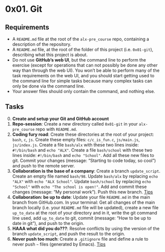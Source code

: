 # 0x01. Git
## Requirements
- A `README.md` file at the root of the `alx-pre_course` repo, containing a description of the repository.
- A `README.md` file, at the root of the folder of this project (i.e. `0x01-git`), describing what this project is about.
- Do not use **GitHub’s web UI**, but the command line to perform the exercise (except for operations that can not possibly be done any other way than through the web UI). You won’t be able to perform many of the task requirements on the web UI, and you should start getting used to the command line for simple tasks because many complex tasks can only be done via the command line.
- Your answer files should only contain the command, and nothing else.
## Tasks
0. **Create and setup your Git and GitHub account**
1. **Repo-session**: Create a new directory called `0x01-git` in your `alx-pre_course` repo with `README.md`.
2. **Coding fury road**: Create these directories at the root of your project: `bash`, `c`, `js`. Create these empty files: `c/c_is_fun.c`, `js/main.js`, `js/index.js`. Create a file `bash/alx` with these two lines inside: `#!/bin/bash` and `echo "ALX"`. Create a file `bash/school` with these two lines inside: `#!/bin/bash` and `echo "School"`. Add all these new files to git. Commit your changes (message: “Starting to code today, so cool”) and push to the remote server.
3. **Collaboration is the base of a company**: Create a branch `update_script`. Create an empty file named `bash/98`. Update `bash/alx` by replacing `echo "ALX"` with `echo "ALX School"`. Update `bash/school` by replacing `echo "School"` with `echo "The school is open!"`. Add and commit these changes (message: “My personal work”). Push this new branch. [Tips](https://docs.github.com/en/get-started/using-git/pushing-commits-to-a-remote-repository)
4. **Collaboration: be up to date**: Update your file `README.md` in the main branch from GitHub.com. In your terminal: Get all changes of the main branch locally (i.e. your `README.md` file will be updated), create a new file `up_to_date` at the root of your directory and in it, write the git command line used, add `up_to_date` to git, commit (message: “How to be up to date in git”), and push to the origin.
5. **HAAA what did you do???**: Resolve conflicts by using the version of the branch `update_script`, and push the result to the origin.
6. **Never push too much**: Create a `.gitignore` file and define a rule to never push `~` files (generated by Emacs). [Tips](https://git-scm.com/docs/gitignore)
